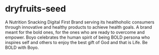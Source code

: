 # dryfruits-seed
A Nutrition Snacking Digital First Brand serving its healthoholic consumers through innovative and healthy products to achieve health goals. A brand meant for the bold ones, for the ones who are ready to overcome and empower. Boyo celebrates the human spirit of being BOLD persona who inspires self and others to enjoy the best gift of God and that is Life. Be BOLD with Boyo.
